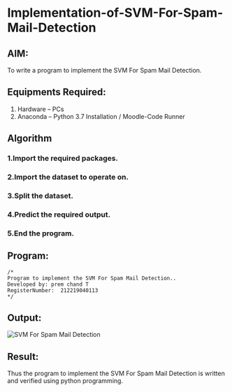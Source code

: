 # Implementation-of-SVM-For-Spam-Mail-Detection

## AIM:
To write a program to implement the SVM For Spam Mail Detection.

## Equipments Required:
1. Hardware – PCs
2. Anaconda – Python 3.7 Installation / Moodle-Code Runner

## Algorithm
### 1.Import the required packages. 
### 2.Import the dataset to operate on. 
### 3.Split the dataset. 
### 4.Predict the required output. 
### 5.End the program.
## Program:
```
/*
Program to implement the SVM For Spam Mail Detection..
Developed by: prem chand T
RegisterNumber:  212219040113
*/
```

## Output:
![SVM For Spam Mail Detection](sam.png)


## Result:
Thus the program to implement the SVM For Spam Mail Detection is written and verified using python programming.
